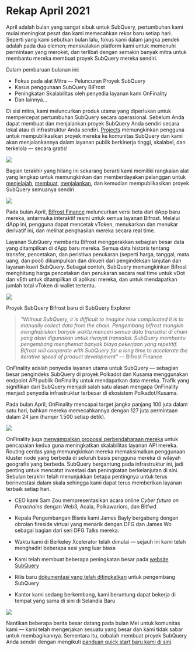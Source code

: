 # Rekap April 2021

April adalah bulan yang sangat sibuk untuk SubQuery, pertumbuhan kami mulai meningkat pesat dan kami memecahkan rekor baru setiap hari. Seperti yang kami sebutkan bulan lalu, fokus kami dalam jangka pendek adalah pada dua elemen; menskalakan platform kami untuk memenuhi permintaan yang meroket, dan terlibat dengan semakin banyak mitra untuk membantu mereka membuat proyek SubQuery mereka sendiri.

Dalam pembaruan bulanan ini:

- Fokus pada alat Mitra — Peluncuran Proyek SubQuery
- Kasus penggunaan SubQuery BiFrost
- Peningkatan Skalabilitas oleh penyedia layanan kami OnFinality
- Dan lainnya…

Di sisi mitra, kami meluncurkan produk utama yang diperlukan untuk mempercepat pertumbuhan SubQuery secara operasional. Sebelum Anda dapat membuat dan menjalankan proyek SubQuery Anda sendiri secara lokal atau di infrastruktur Anda sendiri. [Projects](https://project.subquery.network/) memungkinkan pengguna untuk mempublikasikan proyek mereka ke komunitas SubQuery dan kami akan menjalankannya dalam layanan publik berkinerja tinggi, skalabel, dan terkelola — secara gratis!

![](https://miro.medium.com/max/1400/0*zZkmiEq5g2BbAxfl)

Bagian terakhir yang hilang ini sekarang berarti kami memiliki rangkaian alat yang lengkap untuk memungkinkan dan memberdayakan pelanggan untuk [menjelajah](https://explorer.subquery.network/), [membuat](https://doc.subquery.network/quickstart.html), [menjalankan](https://doc.subquery.network/run/indexing_query.html), dan kemudian mempublikasikan proyek SubQuery semuanya sendiri.

![](https://miro.medium.com/max/1400/0*pDQgyo3phe2ZcMml)

Pada bulan April, [Bifrost Finance](https://bifrost.finance/) meluncurkan versi beta dari dApp baru mereka, antarmuka interaktif resmi untuk semua layanan Bifrost. Melalui dApp ini, pengguna dapat mencetak vToken, menukarkan dan menukar derivatif ini, dan melihat penghasilan mereka secara real time.

Layanan SubQuery membantu Bifrost menggerakkan sebagian besar data yang ditampilkan di dApp baru mereka. Semua data historis tentang transfer, pencetakan, dan peristiwa penukaran (seperti harga, tanggal, mata uang, dan pool) dikumpulkan dan dikueri dari pengindeksan lanjutan dan layanan kueri SubQuery. Sebagai contoh, SubQuery memungkinkan Bifrost menghitung harga pencetakan dan penukaran secara real time untuk vDot dan vEth untuk ditampilkan di aplikasi mereka, dan untuk mendapatkan jumlah total vToken di wallet tertentu.

![](https://miro.medium.com/max/1400/0*heWoX8Kw1nm1iYd9)

Proyek SubQuery Bifrost baru di SubQuery Explorer

> _"Without SubQuery, it is difficult to imagine how complicated it is to manually collect data from the chain. Pengembang bifrost mungkin menghabiskan banyak waktu mencari semua data transaksi di chain yang akan digunakan untuk riwayat transaksi. SubQuery membantu pengembang menghemat banyak biaya pekerjaan yang repetitif. Bifrost will cooperate with SubQuery for a long time to accelerate the iterative speed of product development"_ — Bifrost Finance

OnFinality adalah penyedia layanan utama untuk SubQuery — sebagian besar pengindeks SubQuery di proyek Polkadot dan Kusama menggunakan endpoint API publik OnFinality untuk mendapatkan data mereka. Trafik yang signifikan dari SubQuery menjadi salah satu alasan mengapa OnFinality menjadi penyedia infrastruktur terbesar di ekosistem Polkadot/Kusama.

Pada bulan April, OnFinality mencapai target jangka panjang 100 juta dalam satu hari, bahkan mereka memecahkannya dengan 127 juta permintaan dalam 24 jam (hampir 1.500 setiap detik).

![](https://miro.medium.com/max/1400/0*FLq4vXluI9CTiBQ8)

OnFinality juga [menyampaikan proposal perbendaharaan mereka](https://kusama.polkassembly.io/treasury/72) untuk pencapaian kedua guna meningkatkan skalabilitas layanan API mereka. Routing cerdas yang memungkinkan mereka memaksimalkan penggunaan kluster node yang berbeda di seluruh basis pengguna mereka di wilayah geografis yang berbeda. SubQuery bergantung pada infrastruktur ini, jadi penting untuk mencatat investasi dan peningkatan berkelanjutan di sini. Sebulan terakhir telah menunjukkan betapa pentingnya untuk terus berinvestasi dalam skala sehingga kami dapat terus memberikan layanan terbaik setiap hari.

- CEO kami Sam Zou mempresentasikan acara online _Cyber ​​future on Parachains_ dengan Web3, Acala, Polkawariors, dan Bitfwd

- Kepala Pengembangan Bisnis kami James Bayly bergabung dengan obrolan fireside virtual yang menarik dengan DFG dan James Wo sebagai bagian dari seri DFG Talks mereka.

- Waktu kami di Berkeley Xcelerator telah dimulai — sejauh ini kami telah menghadiri beberapa sesi yang luar biasa
- Kami telah membuat beberapa peningkatan besar pada [website SubQuery](https://subquery.network/)
- Rilis baru [dokumentasi yang telah ditingkatkan](https://doc.subquery.network/) untuk pengembang SubQuery
- Kantor kami sedang berkembang, kami beruntung dapat bekerja di tempat yang sama di sini di Selandia Baru

![](https://miro.medium.com/max/1400/0*cOsJ2TLa4yqpY0Ig)

Nantikan beberapa berita besar datang pada bulan Mei untuk komunitas kami — kami telah mengerjakan sesuatu yang besar dan kami tidak sabar untuk membagikannya. Sementara itu, cobalah membuat proyek SubQuery Anda sendiri dengan mengikuti [panduan quick start baru kami di sini](https://doc.subquery.network/quickstart.html).

